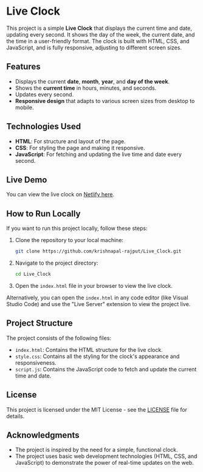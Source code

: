 # Live Clock

This project is a simple **Live Clock** that displays the current time and date, updating every second. It shows the day of the week, the current date, and the time in a user-friendly format. The clock is built with HTML, CSS, and JavaScript, and is fully responsive, adjusting to different screen sizes.

## Features

- Displays the current **date**, **month**, **year**, and **day of the week**.
- Shows the **current time** in hours, minutes, and seconds.
- Updates every second.
- **Responsive design** that adapts to various screen sizes from desktop to mobile.

## Technologies Used

- **HTML**: For structure and layout of the page.
- **CSS**: For styling the page and making it responsive.
- **JavaScript**: For fetching and updating the live time and date every second.

## Live Demo

You can view the live clock on [Netlify here](YOUR_NETLIFY_LINK_HERE).

## How to Run Locally

If you want to run this project locally, follow these steps:

1. Clone the repository to your local machine:
   ```bash
   git clone https://github.com/krishnapal-rajput/Live_Clock.git
   ```
2. Navigate to the project directory:
   ```bash
   cd Live_Clock
   ```
3. Open the <code>index.html</code> file in your browser to view the live clock.

Alternatively, you can open the <code>index.html</code> in any code editor (like Visual Studio Code) and use the "Live Server" extension to view the project live.

## Project Structure

The project consists of the following files:

<ul>
<li><code>index.html</code>: Contains the HTML structure for the live clock.
</li>
<li><code>style.css</code>: Contains all the styling for the clock's appearance and responsiveness.
</li>
<li><code>script.js</code>: Contains the JavaScript code to fetch and update the current time and date.
</li></ul>

## License

This project is licensed under the MIT License - see the <a href="./LICENSE">LICENSE</a> file for details.

## Acknowledgments

<ul><li>The project is inspired by the need for a simple, functional clock.
</li>
<li>The project uses basic web development technologies (HTML, CSS, and JavaScript) to demonstrate the power of real-time updates on the web.
</li></ul>
